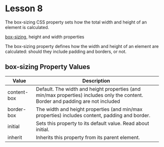 # Lesson 8

The box-sizing CSS property sets how the total width and height of an element is calculated.

[box-sizing](https://developer.mozilla.org/en-US/docs/Web/CSS/box-sizing), height and width properties

The box-sizing property defines how the width and height of an element are calculated: should they include padding and borders, or not.

## box-sizing Property Values

| Value       | Description                                                                                                                      |
| ----------- | -------------------------------------------------------------------------------------------------------------------------------- |
| content-box | Default. The width and height properties (and min/max properties) includes only the content. Border and padding are not included |
| border-box  | The width and height properties (and min/max properties) includes content, padding and border.                                   |
| initial     | Sets this property to its default value. Read about initial.                                                                     |
| inherit     | Inherits this property from its parent element.                                                                                  |
